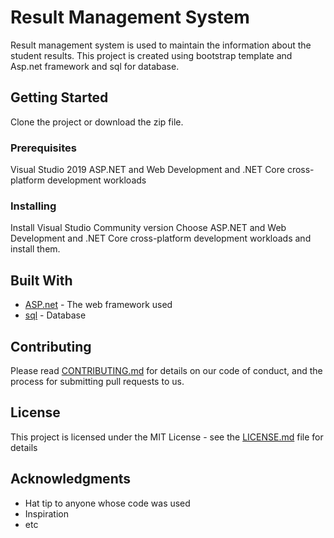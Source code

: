 # Result Management System

Result management system is used to maintain the information about the student results.
This project is created using bootstrap template and Asp.net framework and sql for database.

## Getting Started

Clone the project or download the zip file.

### Prerequisites
Visual Studio 2019
ASP.NET and Web Development and .NET Core cross-platform development workloads

### Installing
Install Visual Studio Community version 
Choose ASP.NET and Web Development and .NET Core cross-platform development workloads and install them.


## Built With

* [ASP.net](http://www.dropwizard.io/1.0.2/docs/) - The web framework used
* [sql](https://maven.apache.org/) - Database

## Contributing

Please read [CONTRIBUTING.md](https://gist.github.com/PurpleBooth/b24679402957c63ec426) for details on our code of conduct, and the process for submitting pull requests to us.


## License

This project is licensed under the MIT License - see the [LICENSE.md](LICENSE.md) file for details

## Acknowledgments

* Hat tip to anyone whose code was used
* Inspiration
* etc

